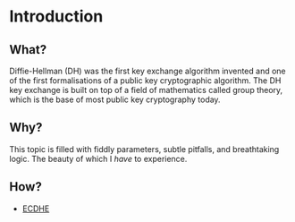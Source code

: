 # Introduction

## What?

Diffie-Hellman (DH) was the first key exchange algorithm invented and one of the first formalisations of a public key cryptographic algorithm. The DH key exchange is built on top of a field of mathematics called group theory, which is the base of most public key cryptography today.

## Why?

This topic is filled with fiddly parameters, subtle pitfalls, and breathtaking logic. The beauty of which I *have* to experience.

## How?

* [ECDHE](ecdhe.md)


